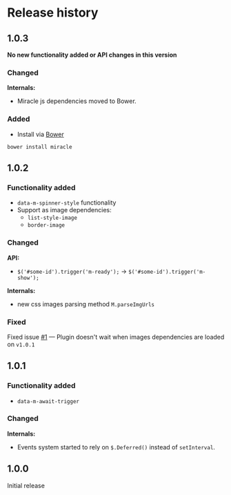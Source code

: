 # Release history

## 1.0.3

__No new functionality added or API changes in this version__

### Changed

__Internals:__

- Miracle js dependencies moved to Bower.

### Added
- Install via [Bower](http://bower.io/)

```
bower install miracle
```   

## 1.0.2
### Functionality added

- ```data-m-spinner-style``` functionality
- Support as image dependencies:
	 - ```list-style-image```
   - ```border-image```

### Changed

__API:__

- ```$('#some-id').trigger('m-ready');``` → ```$('#some-id').trigger('m-show');```

__Internals:__

- new css images parsing method ```M.parseImgUrls```

### Fixed
Fixed issue [#1](https://github.com/MaximDubrovin/miracle/issues/1) — Plugin doesn't wait when images dependencies are loaded on ```v1.0.1```

## 1.0.1
### Functionality added

- ```data-m-await-trigger```
 
### Changed

__Internals:__

- Events system started to rely on ```$.Deferred()``` instead of  ```setInterval```.

## 1.0.0

Initial release